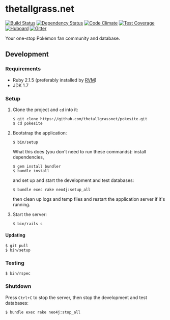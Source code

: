 # thetallgrass.net

[![Build Status](http://img.shields.io/travis/thetallgrassnet/pokesite.svg?style=flat)](https://travis-ci.org/thetallgrassnet/pokesite)
[![Dependency Status](http://img.shields.io/gemnasium/thetallgrassnet/pokesite.svg?style=flat)](https://gemnasium.com/thetallgrassnet/pokesite)
[![Code Climate](http://img.shields.io/codeclimate/github/thetallgrassnet/pokesite.svg?style=flat)](https://codeclimate.com/github/thetallgrassnet/pokesite)
[![Test Coverage](http://img.shields.io/codeclimate/coverage/github/thetallgrassnet/pokesite.svg?style=flat)](https://codeclimate.com/github/thetallgrassnet/pokesite)
[![Huboard](https://img.shields.io/github/issues/thetallgrassnet/pokesite.svg?style=flat)](https://huboard.com/thetallgrassnet/pokesite/)
[![Gitter](https://img.shields.io/badge/gitter-join%20chat-brightgreen.svg?style=flat)](https://gitter.im/thetallgrassnet/pokesite?utm_source=badge&utm_medium=badge&utm_campaign=pr-badge)

Your one-stop Pokémon fan community and database.

## Development

### Requirements

 * Ruby 2.1.5 (preferably installed by [RVM](http://rvm.io/))
 * JDK 1.7

### Setup

 1. Clone the project and `cd` into it:

        $ git clone https://github.com/thetallgrassnet/pokesite.git
        $ cd pokesite

 2. Bootstrap the application:

        $ bin/setup

    What this does (you don't need to run these commands): install dependencies,

        $ gem install bundler
        $ bundle install

    and set up and start the development and test databases:

        $ bundle exec rake neo4j:setup_all

    then clean up logs and temp files and restart the application server if it's
    running.

 3. Start the server:

        $ bin/rails s

#### Updating

    $ git pull
    $ bin/setup

### Testing

    $ bin/rspec

### Shutdown

Press `Ctrl+C` to stop the server, then stop the development and test databases:

    $ bundle exec rake neo4j:stop_all
